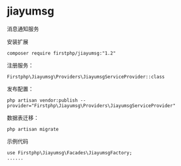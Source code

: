 # jiayumsg
消息通知服务


安装扩展

	composer require firstphp/jiayumsg:"1.2"

注册服务：

    Firstphp\Jiayumsg\Providers\JiayumsgServiceProvider::class

发布配置：

    php artisan vendor:publish --provider="Firstphp\Jiayumsg\Providers\JiayumsgServiceProvider"


数据表迁移：

    php artisan migrate


示例代码

    use Firstphp\Jiayumsg\Facades\JiayumsgFactory;
    ......
